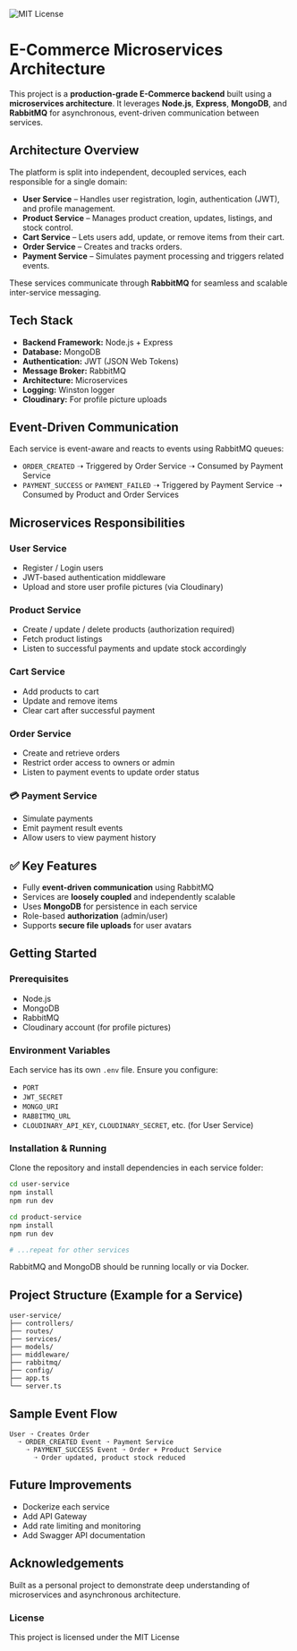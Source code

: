 ![MIT License](https://img.shields.io/badge/license-MIT-green)

# E-Commerce Microservices Architecture 

This project is a **production-grade E-Commerce backend** built using a **microservices architecture**. It leverages **Node.js**, **Express**, **MongoDB**, and **RabbitMQ** for asynchronous, event-driven communication between services.

## Architecture Overview

The platform is split into independent, decoupled services, each responsible for a single domain:

* **User Service** – Handles user registration, login, authentication (JWT), and profile management.
* **Product Service** – Manages product creation, updates, listings, and stock control.
* **Cart Service** – Lets users add, update, or remove items from their cart.
* **Order Service** – Creates and tracks orders.
* **Payment Service** – Simulates payment processing and triggers related events.

These services communicate through **RabbitMQ** for seamless and scalable inter-service messaging.

## Tech Stack

* **Backend Framework:** Node.js + Express
* **Database:** MongoDB
* **Authentication:** JWT (JSON Web Tokens)
* **Message Broker:** RabbitMQ
* **Architecture:** Microservices
* **Logging:** Winston logger
* **Cloudinary:** For profile picture uploads

## Event-Driven Communication

Each service is event-aware and reacts to events using RabbitMQ queues:

* `ORDER_CREATED` ➝ Triggered by Order Service ➝ Consumed by Payment Service
* `PAYMENT_SUCCESS` or `PAYMENT_FAILED` ➝ Triggered by Payment Service ➝ Consumed by Product and Order Services

## Microservices Responsibilities

### User Service

* Register / Login users
* JWT-based authentication middleware
* Upload and store user profile pictures (via Cloudinary)

### Product Service

* Create / update / delete products (authorization required)
* Fetch product listings
* Listen to successful payments and update stock accordingly

### Cart Service

* Add products to cart
* Update and remove items
* Clear cart after successful payment

### Order Service

* Create and retrieve orders
* Restrict order access to owners or admin
* Listen to payment events to update order status

### 💳 Payment Service

* Simulate payments
* Emit payment result events
* Allow users to view payment history

## ✅ Key Features

* Fully **event-driven communication** using RabbitMQ
* Services are **loosely coupled** and independently scalable
* Uses **MongoDB** for persistence in each service
* Role-based **authorization** (admin/user)
* Supports **secure file uploads** for user avatars

## Getting Started

### Prerequisites

* Node.js
* MongoDB
* RabbitMQ
* Cloudinary account (for profile pictures)

### Environment Variables

Each service has its own `.env` file. Ensure you configure:

* `PORT`
* `JWT_SECRET`
* `MONGO_URI`
* `RABBITMQ_URL`
* `CLOUDINARY_API_KEY`, `CLOUDINARY_SECRET`, etc. (for User Service)

### Installation & Running

Clone the repository and install dependencies in each service folder:

```bash
cd user-service
npm install
npm run dev

cd product-service
npm install
npm run dev

# ...repeat for other services
```

RabbitMQ and MongoDB should be running locally or via Docker.

## Project Structure (Example for a Service)

```
user-service/
├── controllers/
├── routes/
├── services/
├── models/
├── middleware/
├── rabbitmq/
├── config/
├── app.ts
└── server.ts
```

## Sample Event Flow

```
User ➝ Creates Order
  ➝ ORDER_CREATED Event ➝ Payment Service
    ➝ PAYMENT_SUCCESS Event ➝ Order + Product Service
      ➝ Order updated, product stock reduced
```

## Future Improvements

* Dockerize each service
* Add API Gateway
* Add rate limiting and monitoring
* Add Swagger API documentation

## Acknowledgements

Built as a personal project to demonstrate deep understanding of microservices and asynchronous architecture.


### License

This project is licensed under the MIT License
